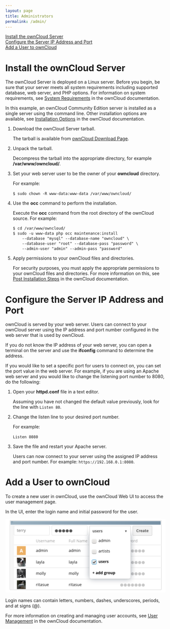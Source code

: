 ```yaml
---
layout: page
title: Administrators
permalink: /admin/
---
```


[Install the ownCloud Server](#install-the-owncloud-server)<br>
[Configure the Server IP Address and Port](#configure-the-server-ip-address-and-port)<br>
[Add a User to ownCloud](#add-a-user-to-owncloud)

# Install the ownCloud Server

The ownCloud Server is deployed on a Linux server. Before you begin, be sure that your server meets all system requirements including supported database, web server, and PHP options. For information on system requirements, see [System Requirements](https://doc.owncloud.org/server/administration_manual/installation/system_requirements.html) in the ownCloud documentation.

In this example, an ownCloud Community Edition server is installed as a single server using the command line. Other installation options are available, see [Installation Options](https://doc.owncloud.org/server/administration_manual/installation/docker/index.html) in the ownCloud documentation.  

1. Download the ownCloud Server tarball.

    The tarball is available from [ownCloud Download Page](https://owncloud.org/download/#instructions-server).

2. Unpack the tarball.

    Decompress the tarball into the appropriate directory, for example **/var/www/owncloud/**.

3. Set your web server user to be the owner of your **owncloud** directory. 

    For example:

    `$ sudo chown -R www-data:www-data /var/www/owncloud/`

4. Use the **occ** command to perform the installation.

    Execute the **occ** command from the root directory of the ownCloud source. For example:

    ```
    $ cd /var/www/owncloud/
    $ sudo -u www-data php occ maintenance:install 
        --database "mysql" --database-name "owncloud" \
        --database-user "root" --database-pass "password" \
        --admin-user "admin" --admin-pass "password"
    ```
5. Apply permissions to your ownCloud files and directories.

    For security purposes, you must apply the appropriate permissions to your ownCloud files and directories. For more information on this, see [Post Installation Steps](https://doc.owncloud.com/server/administration_manual/installation/installation_wizard.html#post-installation-steps) in the ownCloud documentation. 

# Configure the Server IP Address and Port

ownCloud is served by your web server. Users can connect to your ownCloud server using the IP address and port number configured in the web server that is used by ownCloud. 

If you do not know the IP address of your web server, you can open a terminal on the server and use the **ifconfig** command to determine the address. 

If you would like to set a specific port for users to connect on, you can set the port value in the web server. For example, if you are using an Apache web server and you would like to change the listening port number to 8080, do the following: 

1. Open your **httpd.conf** file in a text editor. 

    Assuming you have not changed the default value previously, look for the line with `Listen 80`.

2. Change the listen line to your desired port number. 

    For example:

    `Listen 8080`

3. Save the file and restart your Apache server.

    Users can now connect to your server using the assigned IP address and port number. For example: `https://192.168.0.1:8080`.

# Add a User to ownCloud

To create a new user in ownCloud, use the ownCloud Web UI to access the user management page. 

In the UI, enter the login name and initial password for the user.  

![Add User](/images/owncloud_add_user.png)

Login names can contain letters, numbers, dashes, underscores, periods, and at signs (@). 

For more information on creating and managing user accounts, see [User Management](https://doc.owncloud.com/server/administration_manual/configuration/user/user_configuration.html) in the ownCloud documentation. 